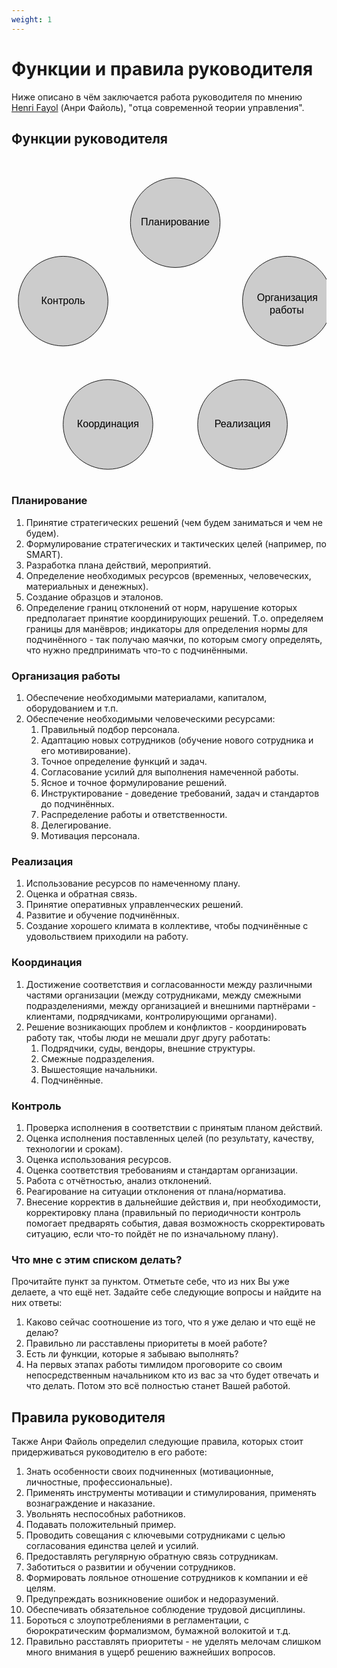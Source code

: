 ```yaml
---
weight: 1
---
```

# Функции и правила руководителя
Ниже описано в чём заключается работа руководителя по мнению [Henri Fayol](https://ru.wikipedia.org/wiki/Файоль,_Анри) (Анри Файоль), "отца современной теории управления".

## Функции руководителя
<pre> 
    <svg xmlns="http://www.w3.org/2000/svg" viewBox="0 0 562 522"  style="max-width: 562px; width: 100%; height: auto; display: block; padding: 0 10px;">
      
      <!-- Планирование -->
      <ellipse cx="281" cy="81" rx="80" ry="80" fill="#cccccc" stroke="#000" />
      <text x="281" y="86" font-family="Helvetica" font-size="18" fill="#000" text-anchor="middle">Планирование</text>
      
      <!-- Организация работы -->  
      <ellipse cx="481" cy="221" rx="80" ry="80" fill="#cccccc" stroke="#000" />
      <text x="481" y="221" font-family="Helvetica" font-size="18" fill="#000" text-anchor="middle">Организация<tspan x="480" dy="1.2em">работы</tspan></text>
      
      <!-- Реализация -->
      <ellipse cx="401" cy="441" rx="80" ry="80" fill="#cccccc" stroke="#000" />
      <text x="401" y="446" font-family="Helvetica" font-size="18" fill="#000" text-anchor="middle">Реализация</text>
      
      <!-- Координация -->
      <ellipse cx="161" cy="441" rx="80" ry="80" fill="#cccccc" stroke="#000" />
      <text x="161" y="446" font-family="Helvetica" font-size="18" fill="#000" text-anchor="middle">Координация</text>
      
      <!-- Контроль -->
      <ellipse cx="81" cy="221" rx="80" ry="80" fill="#cccccc" stroke="#000" />  
      <text x="81" y="226" font-family="Helvetica" font-size="18" fill="#000" text-anchor="middle">Контроль</text>
      
    </svg>
</pre>

### Планирование
1. Принятие стратегических решений (чем будем заниматься и чем не будем).
2. Формулирование стратегических и тактических целей (например, по SMART).
3. Разработка плана действий, мероприятий.
4. Определение необходимых ресурсов (временных, человеческих, материальных и денежных).
5. Создание образцов и эталонов.
6. Определение границ отклонений от норм, нарушение которых предполагает принятие координирующих решений. Т.о. определяем границы для манёвров; индикаторы для определения нормы для подчинённого - так получаю маячки, по которым смогу определять, что нужно предпринимать что-то с подчинёнными.

### Организация работы
1. Обеспечение необходимыми материалами, капиталом, оборудованием и т.п.
2. Обеспечение необходимыми человеческими ресурсами:
    1. Правильный подбор персонала.
    2. Адаптацию новых сотрудников (обучение нового сотрудника и его мотивирование).
    3. Точное определение функций и задач.
    4. Согласование усилий для выполнения намеченной работы.
    5. Ясное и точное формулирование решений.
    6. Инструктирование - доведение требований, задач и стандартов до подчинённых.
    7. Распределение работы и ответственности.
    8. Делегирование.
    9. Мотивация персонала.

### Реализация
1. Использование ресурсов по намеченному плану.
2. Оценка и обратная связь.
3. Принятие оперативных управленческих решений.
4. Развитие и обучение подчинённых.
5. Создание хорошего климата в коллективе, чтобы подчинённые с удовольствием приходили на работу.

### Координация
1. Достижение соответствия и согласованности между различными частями организации (между сотрудниками, между смежными подразделениями, между организацией и внешними партнёрами - клиентами, подрядчиками, контролирующими органами).
2. Решение возникающих проблем и конфликтов - координировать работу так, чтобы люди не мешали друг другу работать:
    1. Подрядчики, суды, вендоры, внешние структуры.
    2. Смежные подразделения.
    3. Вышестоящие начальники.
    4. Подчинённые.

### Контроль
1. Проверка исполнения в соответствии с принятым планом действий.
2. Оценка исполнения поставленных целей (по результату, качеству, технологии и срокам).
3. Оценка использования ресурсов.
4. Оценка соответствия требованиям и стандартам организации.
5. Работа с отчётностью, анализ отклонений.
6. Реагирование на ситуации отклонения от плана/норматива.
7. Внесение корректив в дальнейшие действия и, при необходимости, корректировку плана (правильный по периодичности контроль помогает предварять события, давая возможность скорректировать ситуацию, если что-то пойдёт не по изначальному плану).

### Что мне с этим списком делать?
Прочитайте пункт за пунктом. Отметьте себе, что из них Вы уже делаете, а что ещё нет. Задайте себе следующие вопросы и найдите на них ответы:

1. Каково сейчас соотношение из того, что я уже делаю и что ещё не делаю?
2. Правильно ли расставлены приоритеты в моей работе?
3. Есть ли функции, которые я забываю выполнять?
4. На первых этапах работы тимлидом проговорите со своим непосредственным начальником кто из вас за что будет отвечать и что делать. Потом это всё полностью станет Вашей работой.

## Правила руководителя
Также Анри Файоль определил следующие правила, которых стоит придерживаться руководителю в его работе:

1. Знать особенности своих подчиненных (мотивационные, личностные, профессиональные).
2. Применять инструменты мотивации и стимулирования, применять вознаграждение и наказание.
3. Увольнять неспособных работников.
4. Подавать положительный пример.
5. Проводить совещания с ключевыми сотрудниками с целью согласования единства целей и усилий.
6. Предоставлять регулярную обратную связь сотрудникам.
7. Заботиться о развитии и обучении сотрудников.
8. Формировать лояльное отношение сотрудников к компании и её целям.
9. Предупреждать возникновение ошибок и недоразумений.
10. Обеспечивать обязательное соблюдение трудовой дисциплины.
11. Бороться с злоупотреблениями в регламентации, с бюрократическим формализмом, бумажной волокитой и т.д.
12. Правильно расставлять приоритеты - не уделять мелочам слишком много внимания в ущерб решению важнейших вопросов.